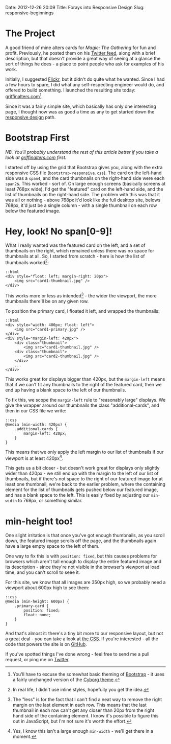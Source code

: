 Date: 2012-12-26 20:09
Title: Forays into Responsive Design
Slug: responsive-beginnings

# The Project

A good friend of mine alters cards for *Magic: The Gathering* for fun
and profit. Previously, he posted them on his
[Twitter feed][james-twitter], along with a brief description, but
that doesn't provide a great way of seeing at a glance the sort of
things he does - a place to point people who ask for examples of his
work.

Initially, I suggested [Flickr][flickr], but it didn't do quite what
he wanted. Since I had a few hours to spare, I did what any
self-respecting engineer would do, and offered to build something. I
launched the resulting site today:
[griffinalters.com][griffin-alters][^1].

Since it was a fairly simple site, which basically has only one
interesting page, I thought now was as good a time as any to get
started down the [responsive design][responsive-design] path.

# Bootstrap First

*NB. You'll probably understand the rest of this article better if you
 take a look at [griffinalters.com][griffin-alters] first.*

I started off by using the grid that Bootstrap gives you, along with
the extra responsive CSS file (`bootstrap-responsive.css`). The card
on the left-hand side was a `span4`, and the card thumbnails on the
right-hand side were each `span2`s. This worked - sort of. On large
enough screens (basically screens at least 768px wide), I'd get the
"featured" card on the left-hand side, and the list of thumbnails on
the right-hand side. The problem with this was that it was all or
nothing - above 768px it'd look like the full desktop site, belows
768px, it'd just be a single column - with a single thumbnail on each
row below the featured image.

# Hey, look! No span[0-9]!

What I really wanted was the featured card on the left, and a set of
thumbnails on the right, which remained unless there was no space for
thumbnails at all. So, I started from scratch - here is how the
list of thumbnails worked[^2]:

    ::html
    <div style="float: left; margin-right: 20px">
        <img src="card1-thumbnail.jpg" />
    </div>

This works more or less as intended[^3] - the wider the viewport, the more
thumbnails there'll be on any given row.

To position the primary card, I floated it left, and wrapped the
thumbnails:

    ::html
    <div style="width: 400px; float: left">
        <img src="card1-primary.jpg" />
    </div>
    <div style="margin-left: 420px">
        <div class="thumbnail">
            <img src="card1-thumbnail.jpg" />
        <div class="thumbnail">
            <img src="card2-thumbnail.jpg" />
        </div>
        ...
    </div>

This works great for displays bigger than 420px, but the `margin-left`
means that if we can't fit any thumbnails to the right of the featured
card, then we end up having a blank space to the left of our
thumbnails.

To fix this, we scope the `margin-left` rule to "reasonably large"
displays. We give the wrapper around our thumbnails the class
"additional-cards", and then in our CSS file we write:

    ::css
    @media (min-width: 420px) {
        .additional-cards {
            margin-left: 420px;
        }
    }

This means that we only apply the left margin to our list of
thumbnails if our viewport is at least 420px[^4].

This gets us a bit closer - but doesn't work great for displays only
slightly wider than 420px - we still end up with the margin to the
left of our list of thumbnails, but if there's not space to the right
of our featured image for at least one thumbnail, we're back to the
earlier problem, where the containing element for the list of
thumbnails gets pushed below our featured image, and has a blank space
to the left. This is easily fixed by adjusting our `min-width` to
768px, or something similar.

# min-height too!

One slight irritation is that once you've got enough thumbnails, as
you scroll down, the featured image scrolls off the page, and the
thumbnails again have a large empty space to the left of them.

One way to fix this is with `position: fixed`, but this causes
problems for browsers which aren't tall enough to display the entire
featured image and its description - since they're not visible in the
browser's viewport at load time, and you can't scroll to seee it.

For this site, we know that all images are 350px high, so we probably
need a viewport about 600px high to see them:

    ::css
    @media (min-height: 600px) {
        .primary-card {
            position: fixed;
            float: none;
        }
    }

And that's almost it: there's a tiny bit more to our responsive
layout, but not a great deal - you can take a look at
[the CSS][layout-css]. If you're interested - all the code that powers
the site is on [GitHub][github-squigcards].

If you've spotted things I've done wrong - feel free to send me a pull
request, or ping me on [Twitter][dom-twitter].

[james-twitter]: http://www.twitter.com/JamesTMS "James' Twitter Feed"
[flickr]: http://www.flickr.com "Flickr: A photo-sharing site"
[griffin-alters]: http://www.griffinalters.com "Take a look at griffinalters.com - my first responsive site"
[bootstrap]: http://twitter.github.com/bootstrap/ "Twitter Bootstrap"
[cyborg]: http://bootswatch.com/cyborg/ "The Cyborg theme for Bootstrap"
[responsive-design]: http://www.alistapart.com/articles/responsive-web-design/ "Read Ethan Marcotte's seminal essay on Responsive Web Design, 2010"
[layout-css]: https://raw.github.com/dominicrodger/squigcards/master/static/squigcards/css/base.css "View the CSS that lays out griffinalters.com"
[github-squigcards]: https://github.com/dominicrodger/squigcards "View the source for griffinalters.com"
[dom-twitter]: http://www.twitter.com/dominicrodger "View my Twitter profile"

[^1]: You'll have to excuse the somewhat basic theming of
      [Bootstrap][bootstrap] - it uses a fairly unchanged version of
      the [Cyborg theme][cyborg].
[^2]: In real life, I didn't use inline styles, hopefully you get the
      idea.
[^3]: The "less" is for the fact that I can't find a neat way to
      remove the right margin on the last element in each row. This
      means that the last thumbnail in each row can't get any closer
      than 20px from the right hand side of the containing element. I
      know it's possible to figure this out in JavaScript, but I'm not
      sure it's worth the effort.
[^4]: Yes, I know this isn't a large enough `min-width` - we'll get
      there in a moment.

